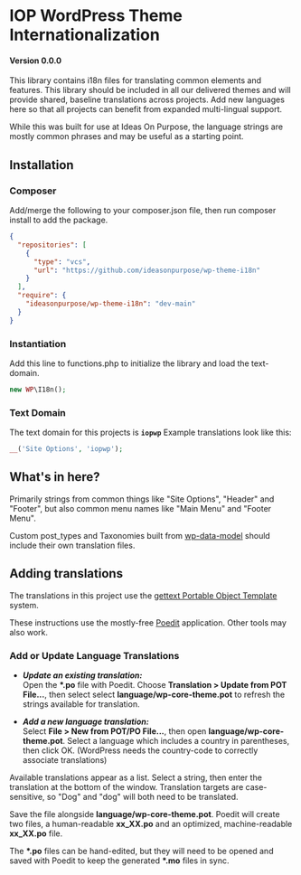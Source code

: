 # IOP WordPress Theme Internationalization

#### Version 0.0.0

This library contains i18n files for translating common elements and features.  This library should be included in all our delivered themes and will provide shared, baseline translations across projects. Add new languages here so that all projects can benefit from expanded multi-lingual support.

While this was built for use at Ideas On Purpose, the language strings are mostly common phrases and may be useful as a starting point.

## Installation

### Composer

Add/merge the following to your composer.json file, then run composer install to add the package.

```json
{
  "repositories": [
    {
      "type": "vcs",
      "url": "https://github.com/ideasonpurpose/wp-theme-i18n"
    }
  ],
  "require": {
    "ideasonpurpose/wp-theme-i18n": "dev-main"
  }
}

```

### Instantiation

Add this line to functions.php to initialize the library and load the text-domain.

```php
new WP\I18n();
```

### Text Domain

The text domain for this projects is **`iopwp`**
Example translations look like this:

```php
__('Site Options', 'iopwp');
```

## What's in here?

Primarily strings from common things like "Site Options", "Header" and "Footer", but also common menu names like "Main Menu" and "Footer Menu".

Custom post_types and Taxonomies built from [wp-data-model](https://github.com/ideasonpurpose/wp-data-model) should include their own translation files.

## Adding translations

The translations in this project use the [gettext Portable Object Template](https://www.icanlocalize.com/site/tutorials/how-to-translate-with-gettext-po-and-pot-files/) system.

These instructions use the mostly-free [Poedit](https://poedit.net) application. Other tools may also work.

### Add or Update Language Translations

- **_Update an existing translation:_**<br>
  Open the **\*.po** file with Poedit. Choose **Translation > Update from POT File...**, then select select **language/wp-core-theme.pot** to refresh the strings available for translation.

- **_Add a new language translation:_**<br>
  Select **File > New from POT/PO File...**, then open **language/wp-core-theme.pot**. Select a language which includes a country in parentheses, then click OK. (WordPress needs the country-code to correctly associate translations)

Available translations appear as a list. Select a string, then enter the translation at the bottom of the window. Translation targets are case-sensitive, so "Dog" and "dog" will both need to be translated.

Save the file alongside **language/wp-core-theme.pot**. Poedit will create two files, a human-readable **xx_XX.po** and an optimized, machine-readable **xx_XX.po** file.

The **\*.po** files can be hand-edited, but they will need to be opened and saved with Poedit to keep the generated **\*.mo** files in sync.
